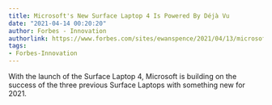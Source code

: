 ```yaml
---
title: Microsoft's New Surface Laptop 4 Is Powered By Déjà Vu
date: "2021-04-14 00:20:20"
author: Forbes - Innovation
authorlink: https://www.forbes.com/sites/ewanspence/2021/04/13/microsoft-surface-laptop-new-launch-release-specs-amd-intel-upgrade/
tags:
- Forbes-Innovation
---
```

With the launch of the Surface Laptop 4, Microsoft is building on the success of the three previous Surface Laptops with something new for 2021.